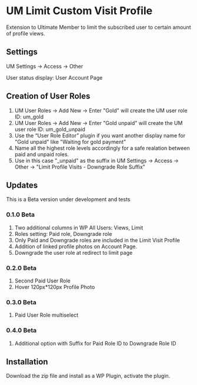 # UM Limit Custom Visit Profile
Extension to Ultimate Member to limit the subscribed user to certain amount of profile views.
## Settings
UM Settings -> Access -> Other

User status display: User Account Page

## Creation of User Roles
1. UM User Roles -> Add New -> Enter "Gold" will create the UM user role ID: um_gold
2. UM User Roles -> Add New -> Enter "Gold unpaid" will create the UM user role ID: um_gold_unpaid
3. Use the “User Role Editor” plugin if you want another  display name for "Gold unpaid" like "Waiting for gold payment"
4. Name all the highest role levels accordingly for a safe realation between paid and unpaid roles.
5. Use in this case "_unpaid" as the suffix in UM Settings -> Access -> Other -> "Limit Profile Visits - Downgrade Role Suffix"
## Updates
This is a Beta version under development and tests
### 0.1.0 Beta 
1. Two additional columns in WP All Users: Views, Limit
2. Roles setting: Paid role, Downgrade role
3. Only Paid and Downgrade roles are included in the Limit Visit Profile
4. Addition of linked profile photos on Account Page.
5. Downgrade the user role at redirect to limit page
### 0.2.0 Beta 
1. Second Paid User Role
2. Hover 120px*120px Profile Photo
### 0.3.0 Beta
1. Paid User Role multiselect
### 0.4.0 Beta
1. Additional option with Suffix for Paid Role ID to Downgrade Role ID
## Installation
Download the zip file and install as a WP Plugin, activate the plugin.
